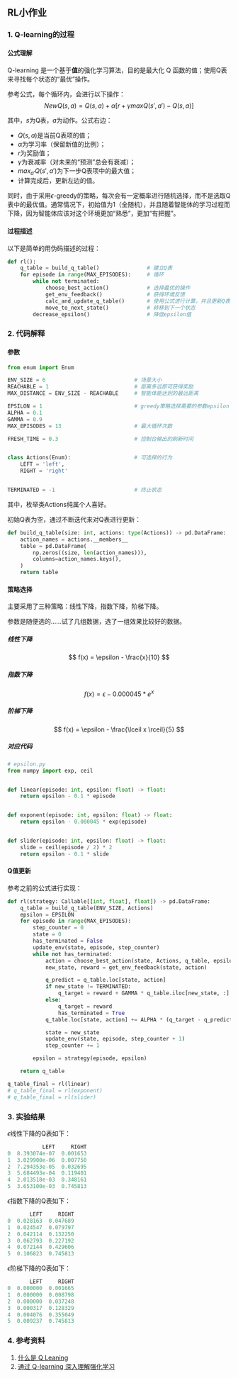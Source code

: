 ## RL小作业

### 1. Q-learning的过程

#### 公式理解

Q-learning 是一个基于**值**的强化学习算法，目的是最大化 Q 函数的值；使用Q表来寻找每个状态的“最优”操作。

参考公式，每个循环内，会进行以下操作：
$$
NewQ(s,a) = Q(s,a) + \alpha[r + \gamma max Q(s',a') - Q(s,a)]
$$

其中，$s$为Q表，$a$为动作。公式右边：

- $Q(s,a)$是当前Q表项的值；
- $\alpha$为学习率（保留新值的比例）；
- $r$为奖励值；
- $\gamma$为衰减率（对未来的“预测”总会有衰减）；
- $max_{a'}Q(s',a')$为下一步Q表项中的最大值；
- 计算完成后，更新左边的值。

同时，由于采用$\epsilon$-greedy的策略，每次会有一定概率进行随机选择，而不是选取Q表中的最优值。通常情况下，初始值为1（全随机），并且随着智能体的学习过程而下降，因为智能体应该对这个环境更加“熟悉”，更加“有把握”。

#### 过程描述

以下是简单的用伪码描述的过程：

```python
def rl():
    q_table = build_q_table()               # 建立Q表
    for episode in range(MAX_EPISODES):     # 循环
        while not terminated:
            choose_best_action()            # 选择最优的操作
            get_env_feedback()              # 获得环境反馈
            calc_and_update_q_table()       # 使用公式进行计算，并且更新Q表
            move_to_next_state()            # 转移到下一个状态
        decrease_epsilon()                  # 降低epsilon值
```

### 2. 代码解释

#### 参数

```python
from enum import Enum

ENV_SIZE = 6                            # 场景大小
REACHABLE = 1                           # 距离多远即可获得奖励
MAX_DISTANCE = ENV_SIZE - REACHABLE     # 智能体能达到的最远距离

EPSILON = 1                             # greedy策略选择需要的参数epsilon
ALPHA = 0.1
GAMMA = 0.9
MAX_EPISODES = 13                       # 最大循环次数

FRESH_TIME = 0.3                        # 控制台输出的刷新时间


class Actions(Enum):                    # 可选择的行为
    LEFT = 'left',
    RIGHT = 'right'


TERMINATED = -1                         # 终止状态
```

其中，枚举类Actions纯属个人喜好。

初始Q表为空，通过不断迭代来对Q表进行更新：

```python
def build_q_table(size: int, actions: type(Actions)) -> pd.DataFrame:
    action_names = actions.__members__
    table = pd.DataFrame(
        np.zeros((size, len(action_names))),
        columns=action_names.keys(),
    )
    return table
```

#### 策略选择

主要采用了三种策略：线性下降，指数下降，阶梯下降。

参数是随便选的……试了几组数据，选了一组效果比较好的数据。

##### 线性下降

$$
f(x) = \epsilon - \frac{x}{10}
$$

##### 指数下降

$$
f(x) = \epsilon - 0.000045 * e^{x}
$$

##### 阶梯下降

$$
f(x) = \epsilon - \frac{\lceil x \rceil}{5}
$$

##### 对应代码

```python
# epsilon.py
from numpy import exp, ceil


def linear(episode: int, epsilon: float) -> float:
    return epsilon - 0.1 * episode


def exponent(episode: int, epsilon: float) -> float:
    return epsilon - 0.000045 * exp(episode)


def slider(episode: int, epsilon: float) -> float:
    slide = ceil(episode / 2) * 2
    return epsilon - 0.1 * slide
```

#### Q值更新

参考之前的公式进行实现：

```python
def rl(strategy: Callable[[int, float], float]) -> pd.DataFrame:
    q_table = build_q_table(ENV_SIZE, Actions)                                  # 建立Q表
    epsilon = EPSILON
    for episode in range(MAX_EPISODES):                                         # 循环
        step_counter = 0
        state = 0
        has_terminated = False
        update_env(state, episode, step_counter)
        while not has_terminated:
            action = choose_best_action(state, Actions, q_table, epsilon)       # 选择最优的操作
            new_state, reward = get_env_feedback(state, action)                 # 获得环境反馈

            q_predict = q_table.loc[state, action]
            if new_state != TERMINATED:
                q_target = reward + GAMMA * q_table.iloc[new_state, :].max()
            else:   
                q_target = reward
                has_terminated = True
            q_table.loc[state, action] += ALPHA * (q_target - q_predict)        # 计算并更新Q表

            state = new_state
            update_env(state, episode, step_counter + 1)                        # 转移到下一个状态
            step_counter += 1

        epsilon = strategy(episode, epsilon)                                    # 根据不同的策略更新epsilon

    return q_table

q_table_final = rl(linear)
# q_table_final = rl(exponent)
# q_table_final = rl(slider)
```

### 3. 实验结果

$\epsilon$线性下降的Q表如下：

```python
           LEFT     RIGHT
0  8.393074e-07  0.001653
1  3.029900e-06  0.007750
2  7.294353e-05  0.032695
3  5.684493e-04  0.119401
4  2.013518e-03  0.348161
5  3.653100e-03  0.745813
```

$\epsilon$指数下降的Q表如下：

```python
       LEFT     RIGHT
0  0.028163  0.047689
1  0.024547  0.079797
2  0.042114  0.132250
3  0.062793  0.227192
4  0.072144  0.429606
5  0.106823  0.745813
```

$\epsilon$阶梯下降的Q表如下：

```python
       LEFT     RIGHT
0  0.000000  0.001665
1  0.000000  0.008798
2  0.000000  0.037248
3  0.000317  0.128329
4  0.004076  0.355049
5  0.009237  0.745813
```

### 4. 参考资料

1. [什么是 Q Leaning](https://morvanzhou.github.io/tutorials/machine-learning/reinforcement-learning/2-1-A-q-learning/)
2. [通过 Q-learning 深入理解强化学习](https://www.jiqizhixin.com/articles/2018-04-17-3)